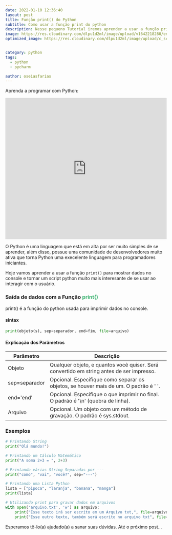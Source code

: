 ```yaml
---
date: 2022-01-10 12:36:40
layout: post
title: Função print() do Python
subtitle: Como usar a função print do python
description: Nesse pequeno Tutorial iremos aprender a usar a função print() do python para mostrar no console dados.
image: https://res.cloudinary.com/dlpu1d2ml/image/upload/v1642218280/enghash/print_ng7mjz.png
optimized_image: https://res.cloudinary.com/dlpu1d2ml/image/upload/c_scale,w_380/v1642218280/enghash/print_ng7mjz.png


category: python
tags:
  - python
  - pycharm

author: oseiasfarias
---
```


Aprenda a programar com Python:

<iframe width="100%" height="440" src="https://www.youtube.com/embed/videoseries?list=PL5jigOsyxDtCGEdY1I0Ymmv4lOyUkWbm2" title="YouTube video player" frameborder="0" allow="accelerometer; autoplay; clipboard-write; encrypted-media; gyroscope; picture-in-picture" allowfullscreen></iframe>


O Python é uma linguagem que está em alta por ser muito simples de se aprender, além disso, possue uma comunidade de desenvolvedores muito ativa que torna Python uma execelente linguagem para programadores iniciantes.

Hoje vamos aprender a usar a função `print()` para mostrar dados no console e tornar um script python muito mais interesante de se usar ao interagir com o usuário.

### **Saída de dados com a Função <span style="color:MediumSeaGreen">print()</span>**

print() é a função do python usada para imprimir dados no console.


#### **sintax**

```python
print(objeto(s), sep=separador, end=fim, file=arquivo)
```

#### **Explicação dos Parâmetros**

<div>
<table>
  <thead>
    <tr>
      <th>Parâmetro</th>
      <th>Descrição</th>
    </tr>
  </thead>
  <tbody>
    <tr>
      <td>Objeto</td>
      <td>Qualquer objeto, e quantos você quiser. Será convertido em string antes de ser impresso.
      </td>
    </tr>
    <tr>
      <td>sep=separador</td>
      <td>Opcional. Especifique como separar os objetos, se houver mais de um. O padrão é ' '.
      </td>
    </tr>
    <tr>
      <td>end='end'</td>
      <td>Opcional. Especifique o que imprimir no final. O padrão é '\n' (quebra de linha).
      </td>
    </tr>
    <tr>
      <td>Arquivo</td>
      <td>Opcional. Um objeto com um método de gravação. O padrão é sys.stdout.
      </td>
    </tr>
  </tbody>
</table>
</div>

### **Exemplos**

```python
# Printando String
print("Olá mundo!")

# Printando um Cálculo Matemático
print("A soma 2+3 = ", 2+3)

# Printando várias String Separadas por ---
print("como", "vai", "você?", sep="---")

# Printando uma Lista Python
lista = ["pipoca", "laranja", "banana", "manga"]
print(lista)

# Utilizando print para gravar dados em arquivos
with open('arquivo.txt', 'w') as arquivo:
    print("Esse texto irá ser escrito em um Arquivo txt,", file=arquivo)
    print("Esse outro texto, também será escrito no arquivo txt", file=arquivo)
```

Esperamos tê-lo(a) ajudado(a) a sanar suas dúvidas. Até o próximo post…



